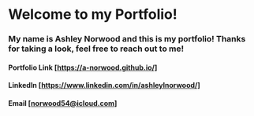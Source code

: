 # Welcome to my Portfolio!

### My name is Ashley Norwood and this is my portfolio! Thanks for taking a look, feel free to reach out to me!

#### Portfolio Link [https://a-norwood.github.io/]
#### LinkedIn [https://www.linkedin.com/in/ashleylnorwood/]
#### Email [norwood54@icloud.com]
